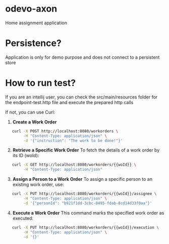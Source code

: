 # odevo-axon
Home assignment application

# Persistence?
Application is only for demo purpose and does not connect to a persistent store

# How to run test?
If you are an intellij user, you can check the src/main/resources folder for the endpoint-test.http file and execute the prepared http calls

If not, you can use Curl:

1. **Create a Work Order**
``` bash
   curl -X POST http://localhost:8080/workorders \
        -H "Content-Type: application/json" \
        -d '{"instruction": "The work to be done!"}'
```

2. **Retrieve a Specific Work Order**
   To fetch the details of a work order by its ID (woId):
``` bash
   curl -X GET http://localhost:8080/workorders/{{woId}} \
        -H "Content-Type: application/json"
```

3. **Assign a Person to a Work Order**
   To assign a specific person to an existing work order, use:
``` bash
   curl -X PUT http://localhost:8080/workorders/{{woId}}/assignee \
        -H "Content-Type: application/json" \
        -d '{"personId": "b921f1dd-3cbc-0495-fdab-8cd14d33f0aa"}'
```

4. **Execute a Work Order**
   This command marks the specified work order as executed:
``` bash
   curl -X PUT http://localhost:8080/workorders/{{woId}}/execution \
        -H "Content-Type: application/json" \
        -d '{}'
```
